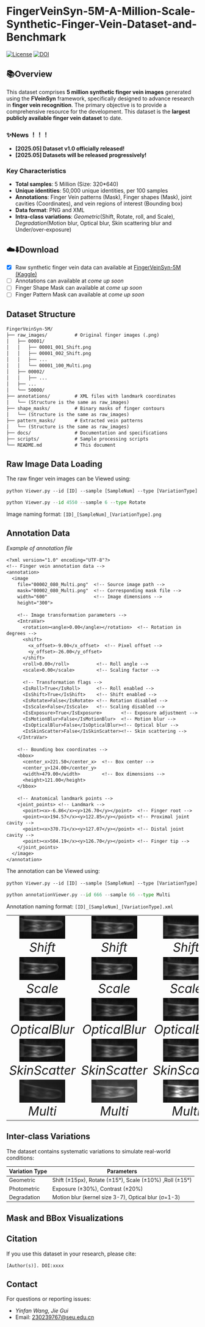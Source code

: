 # FingerVeinSyn-5M-A-Million-Scale-Synthetic-Finger-Vein-Dataset-and-Benchmark

[![License](https://img.shields.io/badge/license-CC_BY_4.0-blue.svg)](LICENSE)
[![DOI](https://zenodo.org/badge/DOI/xxxx.svg)](https://doi.org/xxxx)

## 📚Overview
This dataset comprises **5 million synthetic finger vein images** generated using the **FVeinSyn** framework, specifically designed to advance research in **finger vein recognition**. The primary objective is to provide a comprehensive resource for the development. This dataset is the **largest publicly available finger vein dataset** to date‌.

### ✨News ！！！ 
- **[2025.05] Dataset v1.0 officially released!**
- **[2025.05] Datasets will be released progressively!**


### Key Characteristics
- **Total samples**: 5 Million (Size: 320*640)
- **Unique identities**: 50,000 unique identities, per 100 samples
- **Annotations**: Finger Vein patterns (Mask), Finger shapes (Mask), joint cavities (Coordinates), and vein regions of interest (Bounding box)
- **Data format**: PNG and XML
- **Intra-class variations**: *Geometric*(Shift, Rotate, roll, and Scale), *Degradation*(Motion blur, Optical blur, Skin scattering blur and Under/over-exposure)

## ☁️⬇️Download
- [x] Raw synthetic finger vein data can available at [FingerVeinSyn-5M (Kaggle)](https://www.kaggle.com/datasets/evanwang98/fingerveinsyn-5m) 
- [ ] Annotations can available at *come up soon*  
- [ ] Finger Shape Mask can available at *come up soon*  
- [ ] Finger Pattern Mask can available at *come up soon*

## Dataset Structure
```
FingerVeinSyn-5M/
├── raw_images/          # Original finger images (.png)
│   ├── 00001/
│   │   ├── 00001_001_Shift.png
│   │   ├── 00001_002_Shift.png
│   │   ├── ...
│   │   └── 00001_100_Multi.png
│   ├── 00002/
│   │   ├── ...
│   ├── ...
│   └── 50000/
├── annotations/         # XML files with landmark coordinates
│   └── (Structure is the same as raw_images)
├── shape_masks/         # Binary masks of finger contours
│   └── (Structure is the same as raw_images)
├── pattern_masks/       # Extracted vein patterns
│   └── (Structure is the same as raw_images)
├── docs/                # Documentation and specifications
├── scripts/             # Sample processing scripts
└── README.md            # This document
```

## Raw Image Data Loading
The raw finger vein images can be Viewed using:

`python Viewer.py --id [ID] --sample [SampleNum] --type [VariationType]` 
```python
python Viewer.py --id 4550 --sample 6 --type Rotate
```
Image naming format: `[ID]_[SampleNum]_[VariationType].png`


## Annotation Data
*Example of annotation file*
```
<?xml version="1.0" encoding="UTF-8"?>
<!-- Finger vein annotation data -->
<annotation>
  <image 
    file="00002_080_Multi.png"  <!-- Source image path -->
    mask="00002_080_Multi.png"  <!-- Corresponding mask file -->
    width="600"                 <!-- Image dimensions -->
    height="300">

    <!-- Image transformation parameters -->
    <IntraVar>
      <rotation><angle>0.00</angle></rotation>  <!-- Rotation in degrees -->
      <shift>
        <x_offset>-9.00</x_offset>  <!-- Pixel offset -->
        <y_offset>-26.00</y_offset>
      </shift>
      <roll>0.00</roll>          <!-- Roll angle -->
      <scale>0.00</scale>        <!-- Scaling factor -->

      <!-- Transformation flags -->
      <IsRoll>True</IsRoll>      <!-- Roll enabled -->
      <IsShift>True</IsShift>    <!-- Shift enabled -->
      <IsRotate>False</IsRotate> <!-- Rotation disabled -->
      <IsScale>False</IsScale>   <!-- Scaling disabled -->
      <IsExposure>True</IsExposure>       <!-- Exposure adjustment -->
      <IsMotionBlur>False</IsMotionBlur>  <!-- Motion blur -->
      <IsOpticalBlur>False</IsOpticalBlur><!-- Optical blur -->
      <IsSkinScatter>False</IsSkinScatter><!-- Skin scattering -->
    </IntraVar>

    <!-- Bounding box coordinates -->
    <bbox>
      <center_x>221.50</center_x>  <!-- Box center -->
      <center_y>124.00</center_y>
      <width>479.00</width>        <!-- Box dimensions -->
      <height>121.00</height>
    </bbox>

    <!-- Anatomical landmark points -->
    <joint_points> <!-- Landmark -->
      <point><x>-6.86</x><y>126.70</y></point>  <!-- Finger root -->
      <point><x>194.57</x><y>122.85</y></point> <!-- Proximal joint cavity -->
      <point><x>370.71</x><y>127.07</y></point> <!-- Distal joint cavity -->
      <point><x>504.19</x><y>126.70</y></point> <!-- Finger tip -->
    </joint_points>
  </image>
</annotation>
```

The annotation can be Viewed using:

`python Viewer.py --id [ID] --sample [SampleNum] --type [VariationType]` 
```python
python annotationViewer.py --id 666 --sample 66 --type Multi
```
Annotation naming format: `[ID]_[SampleNum]_[VariationType].xml`

|       |       |       |       |       |       |
|:-----:|:-----:|:-----:|:-----:|:-----:|:-----:|
| <img src="FingerVeinSyn5M/raw_images/example/04551_001_Shift.png" width="120"><br><center><font size="6"><em>Shift</em></font></center> | <img src="FingerVeinSyn5M/raw_images/example/04551_003_Shift.png" width="120"><br><center><font size="6"><em>Shift</em></font></center> | <img src="FingerVeinSyn5M/raw_images/example/04551_005_Shift.png" width="120"><br><center><font size="6"><em>Shift</em></font></center> | <img src="FingerVeinSyn5M/raw_images/example/04551_006_Rotate.png" width="120"><br><center><font size="6"><em>Rotate</em></font></center> | <img src="FingerVeinSyn5M/raw_images/example/04551_008_Rotate.png" width="120"><br><center><font size="6"><em>Rotate</em></font></center> | <img src="FingerVeinSyn5M/raw_images/example/04551_016_Rotate.png" width="120"><br><center><font size="6"><em>Rotate</em></font></center> |
| <img src="FingerVeinSyn5M/raw_images/example/04551_017_Scale.png" width="120"><br><center><font size="6"><em>Scale</em></font></center> | <img src="FingerVeinSyn5M/raw_images/example/04551_018_Scale.png" width="120"><br><center><font size="6"><em>Scale</em></font></center> | <img src="FingerVeinSyn5M/raw_images/example/04551_019_Scale.png" width="120"><br><center><font size="6"><em>Scale</em></font></center> | <img src="FingerVeinSyn5M/raw_images/example/04551_022_Roll.png" width="120"><br><center><font size="6"><em>Roll</em></font></center> | <img src="FingerVeinSyn5M/raw_images/example/04551_024_Roll.png" width="120"><br><center><font size="6"><em>Roll</em></font></center> | <img src="FingerVeinSyn5M/raw_images/example/04551_030_Roll.png" width="120"><br><center><font size="6"><em>Roll</em></font></center> |
| <img src="FingerVeinSyn5M/raw_images/example/04551_031_OpticalBlur.png" width="120"><br><center><font size="6"><em>OpticalBlur</em></font></center> | <img src="FingerVeinSyn5M/raw_images/example/04551_033_OpticalBlur.png" width="120"><br><center><font size="6"><em>OpticalBlur</em></font></center> | <img src="FingerVeinSyn5M/raw_images/example/04551_035_OpticalBlur.png" width="120"><br><center><font size="6"><em>OpticalBlur</em></font></center> | <img src="FingerVeinSyn5M/raw_images/example/04551_041_Exposure.png" width="120"><br><center><font size="6"><em>Exposure</em></font></center> | <img src="FingerVeinSyn5M/raw_images/example/04551_042_Exposure.png" width="120"><br><center><font size="6"><em>Exposure</em></font></center> | <img src="FingerVeinSyn5M/raw_images/example/04551_044_Exposure.png" width="120"><br><center><font size="6"><em>Exposure</em></font></center> |
| <img src="FingerVeinSyn5M/raw_images/example/04551_046_SkinScatter.png" width="120"><br><center><font size="6"><em>SkinScatter</em></font></center> | <img src="FingerVeinSyn5M/raw_images/example/04551_049_SkinScatter.png" width="120"><br><center><font size="6"><em>SkinScatter</em></font></center> | <img src="FingerVeinSyn5M/raw_images/example/04551_050_SkinScatter.png" width="120"><br><center><font size="6"><em>SkinScatter</em></font></center> | <img src="FingerVeinSyn5M/raw_images/example/04551_037_MotionBlur.png" width="120"><br><center><font size="6"><em>MotionBlur</em></font></center> | <img src="FingerVeinSyn5M/raw_images/example/04551_038_MotionBlur.png" width="120"><br><center><font size="6"><em>MotionBlur</em></font></center> | <img src="FingerVeinSyn5M/raw_images/example/04551_039_MotionBlur.png" width="120"><br><center><font size="6"><em>MotionBlur</em></font></center> |
| <img src="FingerVeinSyn5M/raw_images/example/04551_053_Multi.png" width="120"><br><center><font size="6"><em>Multi</em></font></center> | <img src="FingerVeinSyn5M/raw_images/example/04551_099_Multi.png" width="120"><br><center><font size="6"><em>Multi</em></font></center> | <img src="FingerVeinSyn5M/raw_images/example/04551_078_Multi.png" width="120"><br><center><font size="6"><em>Multi</em></font></center> | <img src="FingerVeinSyn5M/raw_images/example/04551_079_Multi.png" width="120"><br><center><font size="6"><em>Multi</em></font></center> | <img src="FingerVeinSyn5M/raw_images/example/04551_098_Multi.png" width="120"><br><center><font size="6"><em>Multi</em></font></center> | <img src="FingerVeinSyn5M/raw_images/example/04551_085_Multi.png" width="120"><br><center><font size="6"><em>Multi</em></font></center> |






## Inter-class Variations
The dataset contains systematic variations to simulate real-world conditions:

| Variation Type       | Parameters                          |
|----------------------|-------------------------------------|
| Geometric            | Shift (±15px), Rotate (±15°), Scale (±10%) ,Roll (±15°) |
| Photometric          | Exposure (±30%), Contrast (±20%)    |
| Degradation          | Motion blur (kernel size 3-7), Optical blur (σ=1-3) |

## Mask and BBox Visualizations

## Citation
If you use this dataset in your research, please cite:
```
[Author(s)]. DOI:xxxx
```

## Contact
For questions or reporting issues:
- *Yinfan Wang*, *Jie Gui*
- Email: 230239767@seu.edu.cn
